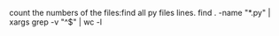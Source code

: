 count the numbers of the files:find all py files lines.
find . -name "*.py" | xargs grep -v "^$" | wc -l
